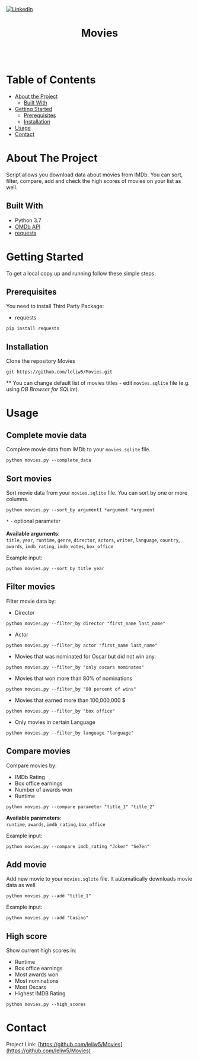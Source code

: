 [![LinkedIn][linkedin-shield]][linkedin-url]


<p align="center">
  <h1 align="center">Movies</h1>
<br>
<br>

<!-- TABLE OF CONTENTS -->
# Table of Contents

* [About the Project](#about-the-project)
  * [Built With](#built-with)
* [Getting Started](#getting-started)
  * [Prerequisites](#prerequisites)
  * [Installation](#installation)
* [Usage](#usage)
* [Contact](#contact)

<!-- ABOUT THE PROJECT -->
# About The Project

Script allows you download data about movies from IMDb.
You can sort, filter, compare, add and check the high scores of movies on your list as well.

## Built With

* Python 3.7
* [OMDb API][omdb_api]
* [requests][requests]

<!-- GETTING STARTED -->
# Getting Started

To get a local copy up and running follow these simple steps.

## Prerequisites

You need to install Third Party Package:
* requests
```
pip install requests
```

## Installation
 
Clone the repository Movies
```
git https://github.com/leliw5/Movies.git
```
** You can change default list of movies titles - edit `movies.sqlite` file (e.g. using _DB Browser for SQLite_).

<!-- USAGE EXAMPLES -->
# Usage

## Complete movie data
Complete movie data from IMDb to your `movies.sqlite` file.
```
python movies.py --complete_data
```

## Sort movies
Sort movie data from your `movies.sqlite` file.
You can sort by one or more columns.
```
python movies.py --sort_by argument1 *argument *argument
```
`*` - optional parameter
<br><br>
<b>Available arguments</b>:<br>
`title`, `year`, `runtime`, `genre`, `director`, `actors`, `writer`, `language`, `country`, `awards`, 
`imdb_rating`, `imdb_votes`, `box_office`

Example input:
```
python movies.py --sort_by title year
```

## Filter movies
Filter movie data by:
- Director
```
python movies.py --filter_by director "first_name last_name"
```
- Actor
```
python movies.py --filter_by actor "first_name last_name"
```
- Movies that was nominated  for Oscar but did not win any.
```
python movies.py --filter_by "only oscars nominates"
```
- Movies that won more than 80% of nominations
```
python movies.py --filter_by "80 percent of wins"
```
- Movies that earned more than 100,000,000 $
```
python movies.py --filter_by "box office"
```
- Only movies in certain Language
```
python movies.py --filter_by language "language"
```

## Compare movies
Compare movies by:
- IMDb Rating 
- Box office earnings
- Number of awards won
- Runtime

```
python movies.py --compare parameter "title_1" "title_2"
```
<b>Available parameters</b>:<br>
`runtime`, `awards`, `imdb_rating`, `box_office`

Example input:
```
python movies.py --compare imdb_rating "Joker" "Se7en"
```

## Add movie
Add new movie to your `movies.sqlite` file. It automatically downloads movie data as well.

```
python movies.py --add "title_1"
```

Example input:
```
python movies.py --add "Casino"
```

## High score
Show current high scores in:
- Runtime
- Box office earnings
- Most awards won
- Most nominations
- Most Oscars
- Highest IMDB Rating

```
python movies.py --high_scores
```

<!-- CONTACT -->
# Contact

Project Link: [https://github.com/leliw5/Movies](https://github.com/leliw5/Movies)

<!-- MARKDOWN LINKS & IMAGES -->
<!-- https://www.markdownguide.org/basic-syntax/#reference-style-links -->
[linkedin-shield]: https://img.shields.io/badge/-LinkedIn-black.svg?style=flat-square&logo=linkedin&colorB=555
[linkedin-url]: https://www.linkedin.com/in/mateusz-leliwa/
[omdb_api]: http://www.omdbapi.com
[requests]: https://pypi.org/project/requests
